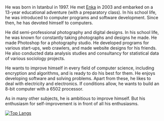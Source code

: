 He was born in Istanbul in 1997. He met [Enka](https://www.enka.k12.tr/) in 2003 and embarked on a 13-year educational 
adventure (with a preparatory class). In his school life, he was introduced to computer programs 
and software development. Since then, he has devoted himself to computers. 


He did semi-professional photography and digital designs. In his school life, he was known for 
constantly taking photographs and designs he made. He made Photoshop for a photography studio.
He developed programs for various start-ups, web crawlers, and made website designs for his 
friends. He also conducted data analysis studies and consultancy for statistical data of various 
sociology projects.

He wants to improve himself in every field of computer science, including encryption and 
algorithms, and is ready to do his best for them. 
He enjoys developing software and solving problems. Apart from these, he likes to deal with
electricity and electronics. If conditions allow, he wants to build an 8-bit computer with a 6502 
processor.


As in many other subjects, he is ambitious to improve himself. But his enthusiasm for self-improvement is in front of all his enthusiasms.

[![Top Langs](https://github-readme-stats.vercel.app/api/top-langs/?username=umitkara&hide=jupyter%20notebook,html,css&layout=compact&langs_count=6)](https://github.com/umitkara/)
